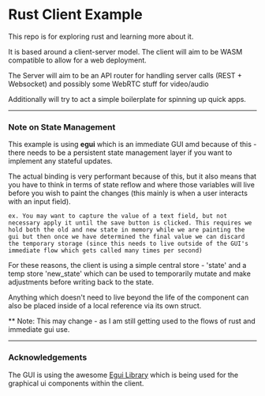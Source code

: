 # Rust Client Example

This repo is for exploring rust and learning more about it. 

It is based around a client-server model. The client will aim to be WASM compatible to allow for a web deployment.

The Server will aim to be an API router for handling server calls (REST + Websocket) and possibly some WebRTC stuff for video/audio

Additionally will try to act a simple boilerplate for spinning up quick apps.

---

### Note on State Management

This example is using **egui** which is an immediate GUI amd because of this - there needs to be a persistent state management layer if you want to implement any stateful updates.

The actual binding is very performant because of this, but it also means that you have to think in terms of state reflow and where those variables will live before you wish to paint the changes (this mainly is when a user interacts with an input field).

	ex. You may want to capture the value of a text field, but not necessary apply it until the save button is clicked. This requires we hold both the old and new state in memory while we are painting the gui but then once we have determined the final value we can discard the temporary storage (since this needs to live outside of the GUI's immediate flow which gets called many times per second)


For these reasons, the client is using a simple central store - 'state' and a temp store 'new_state' which can be used to temporarily mutate and make adjustments before writing back to the state.

Anything which doesn't need to live beyond the life of the component can also be placed inside of a local reference via its own struct.

** Note: This may change - as I am still getting used to the flows of rust and immediate gui use.

---

### Acknowledgements

The GUI is using the awesome [Egui Library](https://github.com/emilk/egui) which is being used for the graphical ui components within the client.